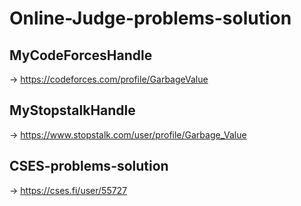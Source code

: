 # Online-Judge-problems-solution

## MyCodeForcesHandle
-> https://codeforces.com/profile/GarbageValue

## MyStopstalkHandle
-> https://www.stopstalk.com/user/profile/Garbage_Value

## CSES-problems-solution
-> https://cses.fi/user/55727
